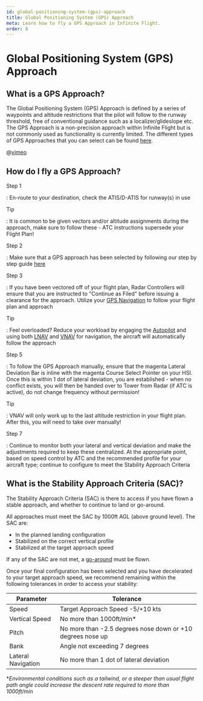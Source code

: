 ```yaml
---
id: global-positioning-system-(gps)-approach
title: Global Positioning System (GPS) Approach
meta: Learn how to fly a GPS Approach in Infinite Flight.
order: 8
---
```


# Global Positioning System (GPS) Approach



## What is a GPS Approach?

The Global Positioning System (GPS) Approach is defined by a series of waypoints and altitude restrictions that the pilot will follow to the runway threshold, free of conventional guidance such as a localizer/glideslope etc. The GPS Approach is a non-precision approach within Infinite Flight but is not commonly used as functionality is currently limited. The different types of GPS Approaches that you can select can be found [here](/guide/getting-started/pilot-user-interface/flight-planning#selecting-departure%2C-arrival-and-approach-procedures).



@[vimeo](436445637)



## How do I fly a GPS Approach?

Step 1

: En-route to your destination, check the ATIS/D-ATIS for runway(s) in use



Tip

: It is common to be given vectors and/or altitude assignments during the approach, make sure to follow these - ATC instructions supersede your Flight Plan!



Step 2

: Make sure that a GPS approach has been selected by following our step by step guide [here](/guide/getting-started/pilot-user-interface/flight-planning#selecting-departure%2C-arrival-and-approach-procedures)



Step 3

: If you have been vectored off of your flight plan, Radar Controllers will ensure that you are instructed to "Continue as Filed" before issuing a clearance for the approach. Utilize your [GPS Navigation](/guide/getting-started/pilot-user-interface/navigation#gps-navigation) to follow your flight plan and approach



Tip

: Feel overloaded? Reduce your workload by engaging the [Autopilot](/guide/getting-started/pilot-user-interface/autopilot#autopilot) and using both [LNAV](/guide/getting-started/pilot-user-interface/navigation#gps-navigation) and [VNAV](/guide/flying-guide/descent-to-landing/vertical-navigation-(vnav)#vertical-navigation-(vnav)) for navigation, the aircraft will automatically follow the approach



Step 5

: To follow the GPS Approach manually, ensure that the magenta Lateral Deviation Bar is inline with the magenta Course Select Pointer on your HSI. Once this is within 1 dot of lateral deviation, you are established - when no conflict exists, you will then be handed over to Tower from Radar (if ATC is active), do not change frequency without permission!



Tip

: VNAV will only work up to the last altitude restriction in your flight plan. After this, you will need to take over manually!



Step 7

: Continue to monitor both your lateral and vertical deviation and make the adjustments required to keep these centralized. At the appropriate point, based on speed control by ATC and the recommended profile for your aircraft type; continue to configure to meet the Stability Approach Criteria



## What is the Stability Approach Criteria (SAC)?

The Stability Approach Criteria (SAC) is there to access if you have flown a stable approach, and whether to continue to land or go-around.



All approaches must meet the SAC by 1000ft AGL (above ground level). The SAC are:



- In the planned landing configuration
- Stabilized on the correct vertical profile
- Stabilized at the target approach speed



If any of the SAC are not met, a [go-around](/guide/flying-guide/descent-to-landing/go-around-baulked-landing#go-around%2Fbaulked-landing) must be flown.



Once your final configuration has been selected and you have decelerated to your target approach speed, we recommend remaining within the following tolerances in order to access your stability:



| Parameter          | Tolerance                                |
| ------------------ | ---------------------------------------- |
| Speed              | Target Approach Speed -5/+10 kts         |
| Vertical Speed     | No more than 1000ft/min*                 |
| Pitch              | No more than -2.5 degrees nose down or +10 degrees nose up |
| Bank               | Angle not exceeding 7 degrees            |
| Lateral Navigation | No more than 1 dot of lateral deviation  |

**Environmental conditions such as a tailwind, or a steeper than usual flight path angle could increase the descent rate required to more than 1000ft/min*